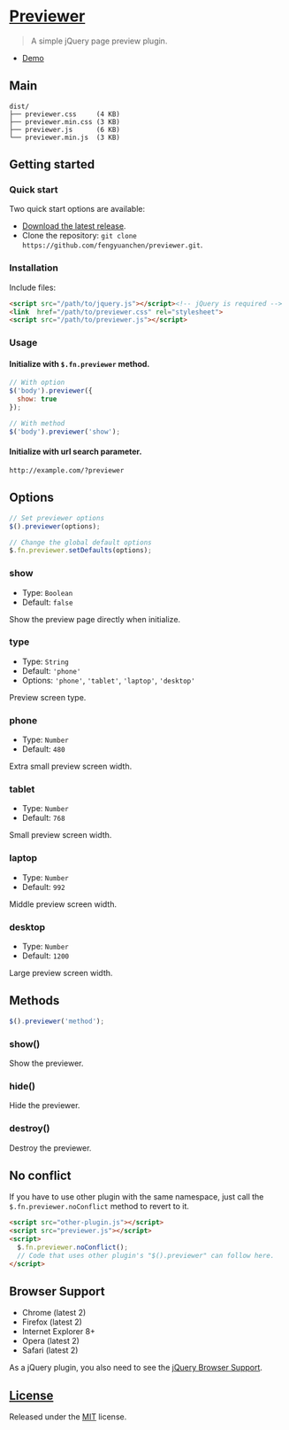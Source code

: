 # [Previewer](https://github.com/fengyuanchen/previewer)

> A simple jQuery page preview plugin.

- [Demo](http://fengyuanchen.github.io/previewer)



## Main

```
dist/
├── previewer.css     (4 KB)
├── previewer.min.css (3 KB)
├── previewer.js      (6 KB)
└── previewer.min.js  (3 KB)
```



## Getting started

### Quick start

Two quick start options are available:

- [Download the latest release](https://github.com/fengyuanchen/previewer/archive/master.zip).
- Clone the repository: `git clone https://github.com/fengyuanchen/previewer.git`.



### Installation

Include files:

```html
<script src="/path/to/jquery.js"></script><!-- jQuery is required -->
<link  href="/path/to/previewer.css" rel="stylesheet">
<script src="/path/to/previewer.js"></script>
```


### Usage

#### Initialize with `$.fn.previewer` method.

```js
// With option
$('body').previewer({
  show: true
});

// With method
$('body').previewer('show');
```


#### Initialize with url search parameter.

```
http://example.com/?previewer
```



## Options

```js
// Set previewer options
$().previewer(options);

// Change the global default options
$.fn.previewer.setDefaults(options);
```


### show

- Type: `Boolean`
- Default: `false`

Show the preview page directly when initialize.


### type

- Type: `String`
- Default: `'phone'`
- Options: `'phone'`, `'tablet'`, `'laptop'`, `'desktop'`

Preview screen type.


### phone

- Type: `Number`
- Default: `480`

Extra small preview screen width.


### tablet

- Type: `Number`
- Default: `768`

Small preview screen width.


### laptop

- Type: `Number`
- Default: `992`

Middle preview screen width.


### desktop

- Type: `Number`
- Default: `1200`

Large preview screen width.



## Methods


```js
$().previewer('method');
```


### show()

Show the previewer.


### hide()

Hide the previewer.


### destroy()

Destroy the previewer.



## No conflict

If you have to use other plugin with the same namespace, just call the `$.fn.previewer.noConflict` method to revert to it.

```html
<script src="other-plugin.js"></script>
<script src="previewer.js"></script>
<script>
  $.fn.previewer.noConflict();
  // Code that uses other plugin's "$().previewer" can follow here.
</script>
```



## Browser Support

- Chrome (latest 2)
- Firefox (latest 2)
- Internet Explorer 8+
- Opera (latest 2)
- Safari (latest 2)

As a jQuery plugin, you also need to see the [jQuery Browser Support](http://jquery.com/browser-support/).



## [License](LICENSE.md)

Released under the [MIT](http://opensource.org/licenses/mit-license.html) license.
